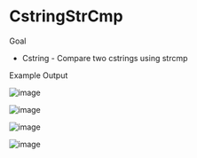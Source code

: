 # CstringStrCmp

Goal
- Cstring - Compare two cstrings using strcmp


Example Output

![image](https://user-images.githubusercontent.com/97081479/168542068-f511bcaa-d65c-4cb3-9787-f42a85a60779.png)


![image](https://user-images.githubusercontent.com/97081479/168542136-72ad9683-6f3f-49ca-9bb7-9de6af9bec68.png)


![image](https://user-images.githubusercontent.com/97081479/168542307-f5abc2f1-5ca4-4ed1-a979-cc81eea9ae60.png)


![image](https://user-images.githubusercontent.com/97081479/168542442-c383a7e5-899d-4efd-a683-fe0d4122b443.png)


